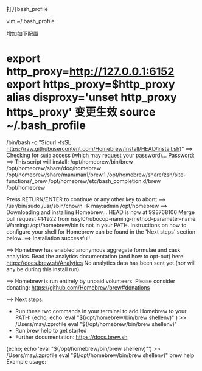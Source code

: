 打开bash_profile

vim ~/.bash_profile

增加如下配置

export http_proxy=http://127.0.0.1:6152
export https_proxy=$http_proxy
alias disproxy='unset http_proxy https_proxy'
变更生效
source ~/.bash_profile
========
/bin/bash -c "$(curl -fsSL https://raw.githubusercontent.com/Homebrew/install/HEAD/install.sh)"
==> Checking for `sudo` access (which may request your password)...
Password:
==> This script will install:
/opt/homebrew/bin/brew
/opt/homebrew/share/doc/homebrew
/opt/homebrew/share/man/man1/brew.1
/opt/homebrew/share/zsh/site-functions/_brew
/opt/homebrew/etc/bash_completion.d/brew
/opt/homebrew

Press RETURN/ENTER to continue or any other key to abort:
==> /usr/bin/sudo /usr/sbin/chown -R may:admin /opt/homebrew
==> Downloading and installing Homebrew...
HEAD is now at 993768106 Merge pull request #14922 from issyl0/rubocop-naming-method-parameter-name
Warning: /opt/homebrew/bin is not in your PATH.
  Instructions on how to configure your shell for Homebrew
  can be found in the 'Next steps' section below.
==> Installation successful!

==> Homebrew has enabled anonymous aggregate formulae and cask analytics.
Read the analytics documentation (and how to opt-out) here:
  https://docs.brew.sh/Analytics
No analytics data has been sent yet (nor will any be during this install run).

==> Homebrew is run entirely by unpaid volunteers. Please consider donating:
  https://github.com/Homebrew/brew#donations

==> Next steps:
- Run these two commands in your terminal to add Homebrew to your PATH:
    (echo; echo 'eval "$(/opt/homebrew/bin/brew shellenv)"') >> /Users/may/.zprofile
    eval "$(/opt/homebrew/bin/brew shellenv)"
- Run brew help to get started
- Further documentation:
    https://docs.brew.sh

 (echo; echo 'eval "$(/opt/homebrew/bin/brew shellenv)"') >> /Users/may/.zprofile
    eval "$(/opt/homebrew/bin/brew shellenv)"
brew help
Example usage:
